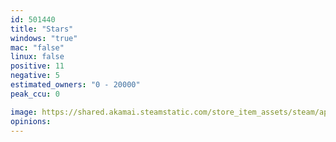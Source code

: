 ```yaml
---
id: 501440
title: "Stars"
windows: "true"
mac: "false"
linux: false
positive: 11
negative: 5
estimated_owners: "0 - 20000"
peak_ccu: 0

image: https://shared.akamai.steamstatic.com/store_item_assets/steam/apps/501440/header.jpg?t=1472549287
opinions:
---
```

